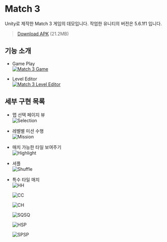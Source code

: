 # Match 3
Unity로 제작한 Match 3 게임의 데모입니다. 작업한 유니티의 버전은 5.6.1f1 입니다.  
> [Download APK](https://www.dropbox.com/s/g7qso59lqtddrdj/Match3.apk?raw=1) (21.2MB)

## 기능 소개
- Game Play  
[![Match 3 Game](https://www.dropbox.com/s/7edoqaernwwtx3g/Game-Play.png?raw=1)](https://youtu.be/_E1ooLMgkG8)

- Level Editor  
[![Match 3 Level Editor](https://www.dropbox.com/s/xgcr97eqyi7qubj/Level-Editor.png?raw=1)](https://youtu.be/yTGgCxqczM4)

## 세부 구현 목록
- 맵 선택 페이지 뷰  
![Selection](https://www.dropbox.com/s/mir4jee9qmf76cl/Selection.gif?raw=1)

- 레벨별 미션 수행  
![Mission](https://www.dropbox.com/s/ezut4c85v1j2rga/Mission.gif?raw=1)

- 매치 가능한 타일 보여주기  
![Highlight](https://www.dropbox.com/s/gusti255r320kqo/Highlight.gif?raw=1)

- 셔플  
![Shuffle](https://www.dropbox.com/s/rg27p8a7gclcg1i/Shuffle.gif?raw=1)

- 특수 타일 매치  
  ![HH](https://www.dropbox.com/s/mbzpqty0jbmrd8m/HH.gif?raw=1)

  ![CC](https://www.dropbox.com/s/2slhsrfdlsmsisv/CC.gif?raw=1)

  ![CH](https://www.dropbox.com/s/45febx2ko6d9fxy/CH.gif?raw=1)

  ![SQSQ](https://www.dropbox.com/s/641qi2nfazkvclx/SQSQ.gif?raw=1)

  ![HSP](https://www.dropbox.com/s/kvtxkn25u3lp5a7/HSP.gif?raw=1)

  ![SPSP](https://www.dropbox.com/s/g9xb1vzkk4izxxo/SPSP.gif?raw=1)